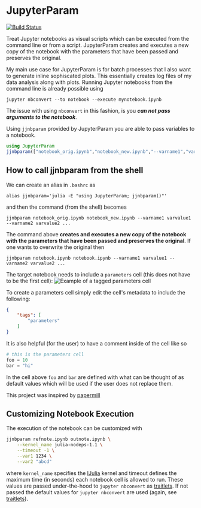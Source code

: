 # JupyterParam
[![Build Status](https://travis-ci.com/m-wells/JupyterParam.jl.svg?branch=master)](https://travis-ci.com/m-wells/JupyterParam.jl)

Treat Jupyter notebooks as visual scripts which can be executed from the command line or from a script.
JupyterParam creates and executes a new copy of the notebook with the parameters that have been passed and preserves the original.

My main use case for JupyterParam is for batch processes that I also want to generate inline sophiscated plots.
This essentially creates log files of my data analysis along with plots.
Running Jupyter notebooks from the command line is already possible using
```
jupyter nbconvert --to notebook --execute mynotebook.ipynb
```
The issue with using `nbconvert` in this fashion, is you **_can not pass arguments to the notebook_**.

Using `jjnbparam` provided by JupyterParam you are able to pass variables to a notebook.
```julia
using JupyterParam
jjnbparam(["notebook_orig.ipynb","notebook_new.ipynb","--varname1","varvalue1","--varname2","varvalue2",...]
```

## How to call jjnbparam from the shell
We can create an alias in `.bashrc` as
```
alias jjnbparam='julia -E "using JupyterParam; jjnbparam()"'
```
and then the command (from the shell) becomes
```
jjnbparam notebook_orig.ipynb notebook_new.ipynb --varname1 varvalue1 --varname2 varvalue2 ...
```

The command above **creates and executes a new copy of the notebook with the parameters that have been passed and preserves the original**.
If one wants to overwrite the original then 
```
jjnbparam notebook.ipynb notebook.ipynb --varname1 varvalue1 --varname2 varvalue2 ...
```

The target notebook needs to include a `parameters` cell (this does not have to be the first cell):
![Example of a tagged parameters cell](https://github.com/m-wells/jjnbparam/blob/master/parameters_cell_tagging.png)

To create a parameters cell simply edit the cell's metadata to include the following:
```json
{
    "tags": [
        "parameters"
    ]
}
```
It is also helpful (for the user) to have a comment inside of the cell like so
```julia
# this is the parameters cell
foo = 10
bar = "hi"
```
In the cell above `foo` and `bar` are defined with what can be thought of as default values which will be used if the user does not replace them.

This project was inspired by [papermill](https://github.com/nteract/papermill)

## Customizing Notebook Execution
The execution of the notebook can be customized with
```sh
jjnbparam refnote.ipynb outnote.ipynb \
    --kernel_name julia-nodeps-1.1 \
    --timeout -1 \
    --var1 1234 \
    --var2 "abcd"
```
where `kernel_name` specifies the [IJulia](https://github.com/JuliaLang/IJulia.jl) kernel and timeout defines the maximum time (in seconds) each notebook cell is allowed to run.
These values are passed under-the-hood to `jupyter nbconvert` as [traitlets](https://nbconvert.readthedocs.io/en/latest/execute_api.html#execution-arguments-traitlets).
If not passed the default values for `jupyter nbconvert` are used (again, see [traitlets](https://nbconvert.readthedocs.io/en/latest/execute_api.html#execution-arguments-traitlets)).
